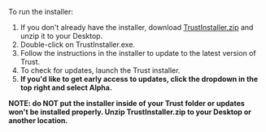 To run the installer:

1. If you don't already have the installer, download [TrustInstaller.zip](https://github.com/cyritegamestudios/trust/blob/main/Setup/TrustInstaller.zip) and unzip it to your Desktop.
2. Double-click on TrustInstaller.exe.
3. Follow the instructions in the installer to update to the latest version of Trust.
4. To check for updates, launch the Trust installer.
5. **If you'd like to get early access to updates, click the dropdown in the top right and select Alpha.**

**NOTE: do **NOT** put the installer inside of your Trust folder or updates won't be installed properly. Unzip TrustInstaller.zip to your Desktop or another location.**

